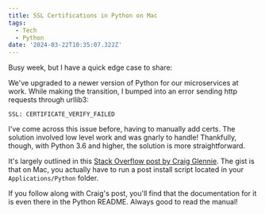 ```yaml
---
title: SSL Certifications in Python on Mac
tags:
  - Tech
  - Python
date: '2024-03-22T10:35:07.322Z'
---
```


Busy week, but I have a quick edge case to share:

We've upgraded to a newer version of Python for our microservices at work. While making the transition, I bumped into an error sending http requests through urllib3:

```
SSL: CERTIFICATE_VERIFY_FAILED
```

I've come across this issue before, having to manually add certs. The solution involved low level work and was gnarly to handle! Thankfully, though, with Python 3.6 and higher, the solution is more straightforward.

It's largely outlined in this [Stack Overflow post by Craig Glennie](https://stackoverflow.com/a/42334357/14101718). The gist is that on Mac, you actually have to run a post install script located in your `Applications/Python` folder.

If you follow along with Craig's post, you'll find that the documentation for it is even there in the Python README. Always good to read the manual!
